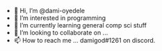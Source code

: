 - 👋 Hi, I’m @dami-oyedele
- 👀 I’m interested in programming
- 🌱 I’m currently learning general comp sci stuff
- 💞️ I’m looking to collaborate on ...
- 📫 How to reach me ... damigod#1261 on discord.

<!---
dami-oyedele/dami-oyedele is a ✨ special ✨ repository because its `README.md` (this file) appears on your GitHub profile.
You can click the Preview link to take a look at your changes.
--->
